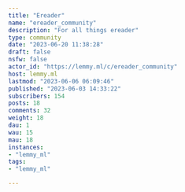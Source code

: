 ```yaml
---
title: "Ereader" 
name: "ereader_community"
description: "For all things ereader"
type: community
date: "2023-06-20 11:38:28"
draft: false
nsfw: false
actor_id: "https://lemmy.ml/c/ereader_community"
host: lemmy.ml
lastmod: "2023-06-06 06:09:46"
published: "2023-06-03 14:33:22"
subscribers: 154
posts: 18
comments: 32
weight: 18
dau: 1
wau: 15
mau: 18
instances:
- "lemmy_ml"
tags: 
- "lemmy_ml"

---
```

